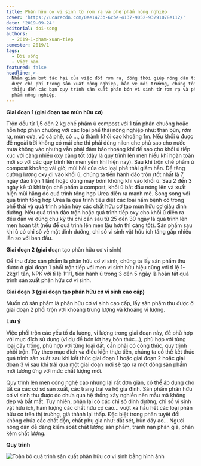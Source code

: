 ```yaml
---
title: Phân hữu cơ vi sinh từ rơm rạ và phế phẩm nông nghiệp
cover: 'https://ucarecdn.com/0ee1473b-6cbe-4137-9052-93291078e112/'
date: '2019-09-24'
editorial: doi-song
authors:
  - 2019-1-pham-xuan-tiep
semester: 2019/1
tags:
  - Đời sống
  - Việt nam
featured: false
headline: >-
  Nhằm giảm bớt tác hại của việc đốt rơm rạ, đồng thời giúp nông dân tiết kiệm
  được chi phí trong sản xuất nông nghiệp, bảo vệ môi trường, chúng tôi xin giới
  thiệu đến các bạn quy trình sản xuất phân bón vi sinh từ rơm rạ và phụ phế
  phẩm nông nghiệp.
---
```

**Giai đoạn 1 (giai đoạn tạo mùn hữu cơ)**

Trộn đều từ 1,5 đến 2 kg chế phẩm ủ compost với 1 tấn phân chuồng hoặc hỗn hợp phân chuồng với các loại phế thải nông nghiệp như: than bùn, rơm rạ, mùn cưa, vỏ cà phê, cỏ …, ủ thành khối cao khoảng 1m. Nếu khối ủ được để ngoài trời không có mái che thì phải dùng nilon che phủ sao cho nước mưa không vào nhưng vẫn phải đảm bảo thoáng khí để sao cho khối ủ tiếp xúc với càng nhiều oxy càng tốt (đây là quy trình lên men hiếu khí hoàn toàn mới so với các quy trình lên men yếm khí hiện nay). Sau khi trộn chế phẩm ủ compost khoảng vài giờ, mùi hôi của các loại phế thải giảm hẳn. Để tăng cường lượng oxy đi vào khối ủ, chúng ta tiến hành đảo trộn (tốt nhất là 7 ngày đảo trộn 1 lần) hoặc dùng máy bơm không khí vào khối ủ. Sau 2 đến 3 ngày kể từ khi trộn chế phẩm ủ compost, khối ủ bắt đầu nóng lên và xuất hiện mùi hăng do quá trình tổng hợp Urea diễn ra mạnh mẽ. Song song với quá trình tổng hợp Urea là quá trình tiêu diệt các loại nấm bệnh có trong phế thải và quá trình phân hủy các chất hữu cơ tạo mùn hữu cơ giàu dinh dưỡng. Nếu quá trình đảo trộn hoặc quá trình tiếp oxy cho khối ủ diễn ra đều đặn và đúng chu kỳ thì chỉ cần sau từ 25 đến 30 ngày là quá trình lên men hoàn tất (nếu để quá trình lên men lâu hơn thì càng tốt). Sản phẩm sau khi ủ có chỉ số về mặt dinh dưỡng, chỉ số vi sinh vật hữu ích tăng gấp nhiều lần so với ban đầu.

**Giai đoạn 2 (giai đ**oạn tạo phân hữu cơ vi sinh)

Để thu được sản phẩm là phân hữu cơ vi sinh, chúng ta lấy sản phẩm thu được ở giai đoạn 1 phối trộn tiếp với men vi sinh hữu hiệu cũng với tỉ lệ 1-2kg/1 tấn, NPK với tỉ lệ 1:1:1, tiến hành ủ trong 3 đến 5 ngày là hoàn tất quá trình sản xuất phân hữu cơ vi sinh.

**Giai đoạn 3 (giai đoạn tạo phân hữu cơ vi sinh cao cấp)**

Muốn có sản phẩm là phân hữu cơ vi sinh cao cấp, lấy sản phẩm thu được ở giai đoạn 2 phối trộn với khoáng trung lượng và khoáng vi lượng.

**Lưu** **ý**

Việc phối trộn các yếu tố đa lượng, vi lượng trong giai đoạn này, để phù hợp với mục đích sử dụng (ví dụ để bón lót hay bón thúc…), phù hợp với từng loại cây trồng, phù hợp với từng loại đất, cần phải có công thức, quy trình phối trộn. Tùy theo mục đích và điều kiện thực tiễn, chúng ta có thể kết thúc quá trình sản xuất sau khi kết thúc giai đoạn 1 hoặc giai đoạn 2 hoặc giai đoạn 3 vì sau khi trải qua một giai đoạn mới sẽ tạo ra một dòng sản phẩm mới tương ứng với mức chất lượng mới.

Quy trình lên men công nghệ cao nhưng lại rất đơn giản, có thể áp dụng cho tất cả các cơ sở sản xuất, các trang trại và hộ gia đình. Sản phẩm phân hữu cơ vi sinh thu được do chưa qua hệ thống xây nghiền nên mẫu mã không đẹp và bắt mắt. Tuy nhiên, phân lại có các chỉ số dinh dưỡng, chỉ số vi sinh vật hữu ích, hàm lượng các chất hữu cơ cao… vượt xa hầu hết các loại phân hữu cơ trên thị trường, giá thành lại thấp. Đặc biệt trong phân tuyệt đối không chứa các chất độn, chất phụ gia như: đất sét, bùn đáy ao… Người nông dân dễ dàng kiểm soát chất lượng sản phẩm, tránh nạn phân giả, phân kém chất lượng.

**Quy trình**

![Toàn bộ quá trình sản xuất phân hữu cơ vi sinh bằng hình ảnh](https://ucarecdn.com/5d6f6024-30e4-4768-8cac-50f43bcfaeb2/ "Toàn bộ quá trình sản xuất phân hữu cơ vi sinh bằng hình ảnh")
